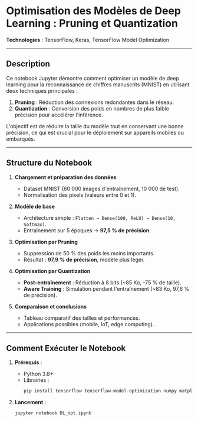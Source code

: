 # Optimisation des Modèles de Deep Learning : Pruning et Quantization  
**Technologies** : TensorFlow, Keras, TensorFlow Model Optimization  

---

## **Description**  
Ce notebook Jupyter démontre comment optimiser un modèle de deep learning pour la reconnaissance de chiffres manuscrits (MNIST) en utilisant deux techniques principales :  
1. **Pruning** : Réduction des connexions redondantes dans le réseau.  
2. **Quantization** : Conversion des poids en nombres de plus faible précision pour accélérer l'inférence.  

L'objectif est de réduire la taille du modèle tout en conservant une bonne précision, ce qui est crucial pour le déploiement sur appareils mobiles ou embarqués.  

---

## **Structure du Notebook**  
1. **Chargement et préparation des données**  
   - Dataset MNIST (60 000 images d'entraînement, 10 000 de test).  
   - Normalisation des pixels (valeurs entre 0 et 1).  

2. **Modèle de base**  
   - Architecture simple : `Flatten → Dense(100, ReLU) → Dense(10, Softmax)`.  
   - Entraînement sur 5 époques → **97,5 % de précision**.  

3. **Optimisation par Pruning**  
   - Suppression de 50 % des poids les moins importants.  
   - Résultat : **97,9 % de précision**, modèle plus léger.  

4. **Optimisation par Quantization**  
   - **Post-entraînement** : Réduction à 8 bits (~85 Ko, -75 % de taille).  
   - **Aware Training** : Simulation pendant l'entraînement (~83 Ko, 97,6 % de précision).  

5. **Comparaison et conclusions**  
   - Tableau comparatif des tailles et performances.  
   - Applications possibles (mobile, IoT, edge computing).  

---

## **Comment Exécuter le Notebook**  
1. **Prérequis** :  
   - Python 3.8+  
   - Librairies :  
     ```bash
     pip install tensorflow tensorflow-model-optimization numpy matplotlib
     ```  

2. **Lancement** :  
   ```bash
   jupyter notebook DL_opt.ipynb
